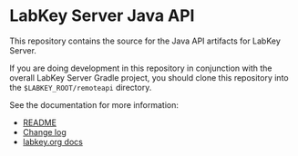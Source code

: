 # LabKey Server Java API

This repository contains the source for the Java API artifacts for LabKey Server.  

If you are doing development in this repository in conjunction with the overall LabKey Server Gradle project,
you should clone this repository into the `$LABKEY_ROOT/remoteapi` directory.

See the documentation for more information:

* [README](labkey-client-api/README.md)
* [Change log](labkey-client-api/CHANGELOG.md)
* [labkey.org docs](https://www.labkey.org/Documentation/wiki-page.view?name=javaAPI)
